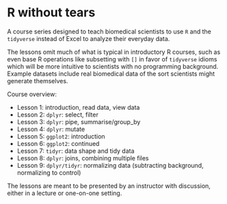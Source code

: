 # R without tears 

A course series designed to teach biomedical scientists to use `R` and the `tidyverse` instead of Excel to analyze their everyday data. 

The lessons omit much of what is typical in introductory R courses, such as even base R operations like subsetting with `[]` in favor of `tidyverse` idioms which will be more intuitive to scientists with no programming background. Example datasets include real biomedical data of the sort scientists might generate themselves.    

Course overview: 

* Lesson 1:   introduction, read data, view data
* Lesson 2:   `dplyr`: select, filter
* Lesson 3:   `dplyr`: pipe, summarise/group_by
* Lesson 4:   `dplyr`: mutate 
* Lesson 5:   `ggplot2`: introduction
* Lesson 6:   `ggplot2`: continued
* Lesson 7:   `tidyr`: data shape and tidy data
* Lesson 8:   `dplyr`: joins, combining multiple files
* Lesson 9:   `dplyr/tidyr`: normalizing data (subtracting background, normalizing to control)

The lessons are meant to be presented by an instructor with discussion, either in a lecture or one-on-one setting.
